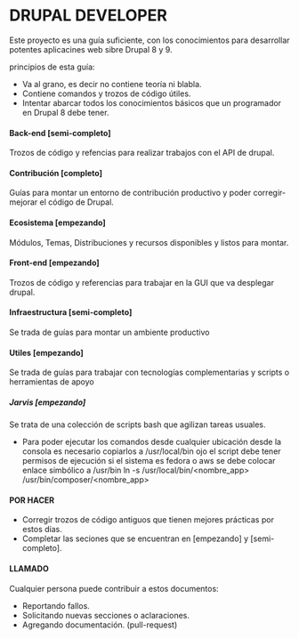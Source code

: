 DRUPAL DEVELOPER
=================
Este proyecto es una guía suficiente, con los conocimientos para desarrollar potentes aplicacines web sibre Drupal 8 y 9.

principios de esta guía:

* Va al grano, es decir no contiene teoría ni blabla.
* Contiene comandos y trozos de código útiles.
* Intentar abarcar todos los conocimientos básicos que un programador en Drupal 8 debe tener.

#### Back-end [semi-completo]
Trozos de código y refencias para realizar trabajos con el API de drupal. 

#### Contribución [completo]
Guías para montar un entorno de contribución productivo y poder corregir-mejorar el código de Drupal. 

#### Ecosistema [empezando]
Módulos, Temas, Distribuciones y recursos disponibles y listos para montar. 

#### Front-end [empezando]
Trozos de código y referencias para trabajar en la GUI que va desplegar drupal. 

#### Infraestructura [semi-completo]
Se trada de guías para montar un ambiente productivo 

#### Utiles [empezando]
Se trada de guías para trabajar con tecnologías complementarias y scripts o herramientas de apoyo 

##### Jarvis [empezando]
Se trata de una colección de scripts bash que agilizan tareas usuales.
* Para poder ejecutar los comandos desde cualquier ubicación desde la consola es necesario copiarlos a /usr/local/bin
ojo el script debe tener permisos de ejecución
si el sistema es fedora o aws se debe colocar enlace simbólico a /usr/bin
ln -s /usr/local/bin/<nombre_app> /usr/bin/composer/<nombre_app>

#### POR HACER

* Corregir trozos de código antiguos que tienen mejores prácticas por estos días.
* Completar las seciones que se encuentran en [empezando] y [semi-completo].

#### LLAMADO
Cualquier persona puede contribuir a estos documentos:
* Reportando fallos.
* Solicitando nuevas secciones o aclaraciones.
* Agregando documentación. (pull-request)
